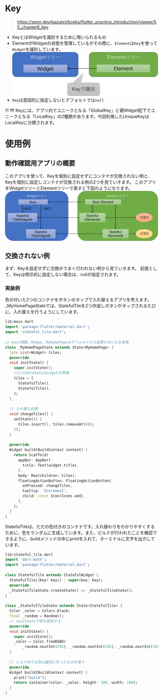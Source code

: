 # Key
>https://zenn.dev/kazutxt/books/flutter_practice_introduction/viewer/55_chapter6_key

- KeyとはWidgetを識別するために用いられるもの
- ElementがWidgetの状態を管理しているがその際に、`Element`は`Key`を使って`Widget`を識別しています。
![](images/KeyとはWidgetを識別するため.png)
- `Key`は意図的に指定しないとデフォルトでは`null`

!!! fff Keyには、アプリ内でユニークとなる「GlobalKey」と親Widget配下でユニークとなる「LocalKey」の2種類があります。今回利用したUniqueKeyはLocalKeyに分類されます。

# 使用例
## 動作確認用アプリの概要
このアプリを使って、Keyを個別に設定せずにコンテナが交換されない例と、Keyを個別に設定しコンテナが交換される例の2つを見ていきます。
このアプリをWidgetツリーとElementツリーで表すと下図のようになります。
![](images/WidgetツリーとElementツリーで表すと.png)
## 交換されない例
まず、Keyを設定せずに交換がうまく行われない例から見ていきます。
前提として、Keyは明示的に設定しない場合は、nullが設定されます。
### 実装例
色の付いた2つのコンテナをボタンのタップで入れ替えるアプリを考えます。
_MyHomePageStateでは、StatefulTileを2つ作成しボタンがタップされるたびに、入れ替えを行うようにしています。
```dart
lib/main.dart
import 'package:flutter/material.dart';
import 'stateful_tile.dart';

// main関数、MyApp、MyHomePageはデフォルトから変更がないため省略
class _MyHomePageState extends State<MyHomePage> {
  late List<Widget> tiles;
  @override
  void initState() {
    super.initState();
    //2つのStatefulWidgetが準備
    tiles = [
      StatefulTile(),
      StatefulTile(),
    ];
  }

  // 入れ替え処理
  void changeTiles() {
    setState(() {
      tiles.insert(1, tiles.removeAt(0));
    });
  }

  @override
  Widget build(BuildContext context) {
    return Scaffold(
      appBar: AppBar(
        title: Text(widget.title),
      ),
      body: Row(children: tiles),
      floatingActionButton: FloatingActionButton(
        onPressed: changeTiles,
        tooltip: 'Increment',
        child: const Icon(Icons.add),
      ),
    );
  }
}
```
StatefulTileは、ただの色付きのコンテナです。入れ替わりをわかりやすくするために、色をランダムに生成しています。また、ビルドが行われたことを確認できるように、buildメソッドの中にprintを入れて、ターミナルに文字を出力しています。
```dart
lib/stateful_tile.dart
import 'dart:math';
import 'package:flutter/material.dart';

class StatefulTile extends StatefulWidget {
  StatefulTile({Key? key}) : super(key: key);
  @override
  _StatefulTileState createState() => _StatefulTileState();
}

class _StatefulTileState extends State<StatefulTile> {
  Color _color = Colors.black;
  final _random = Random();
  // initStateで色を設定する
  @override
  void initState() {
    super.initState();
    _color = Color.fromRGBO(
        _random.nextInt(256), _random.nextInt(256), _random.nextInt(256), 1);
  }

  // ビルド内では色は最初に作ったものを使う
  @override
  Widget build(BuildContext context) {
    print("build");
    return Container(color: _color, height: 100, width: 100);
  }
}
```

